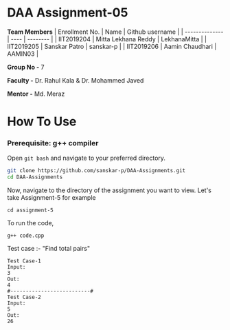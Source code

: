 # DAA Assignment-05

**Team Members**
|   Enrollment No.  |   Name   | Github username |
|   --------------  |   ----   | -------- |
|    IIT2019204  |   Mitta Lekhana Reddy | LekhanaMitta |
|    IIT2019205  |   Sanskar Patro | sanskar-p | 
|    IIT2019206  |   Aamin Chaudhari | AAMIN03  |
<br>

**Group No -**  7

**Faculty -** Dr. Rahul Kala & Dr. Mohammed Javed

**Mentor -** Md. Meraz

# How To Use
### Prerequisite: g++ compiler
Open `git bash` and navigate to your preferred directory.
<br>

```sh
git clone https://github.com/sanskar-p/DAA-Assignments.git
cd DAA-Assignments
```
Now, navigate to the directory of the assignment you want to view. Let's take Assignment-5 for example

```
cd assignment-5
```
To run the code,
```
g++ code.cpp
```
Test case :-
"Find total pairs"
```
Test Case-1
Input:
3
Out:
4
#--------------------------#
Test Case-2
Input:
5
Out:
26
```

